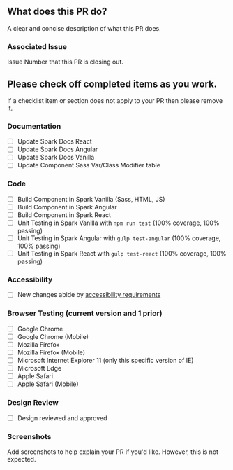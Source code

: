 ## What does this PR do?
A clear and concise description of what this PR does.

### Associated Issue 
Issue Number that this PR is closing out.

## Please check off completed items as you work.
If a checklist item or section does not apply to your PR
then please remove it.

### Documentation
 - [ ] Update Spark Docs React
 - [ ] Update Spark Docs Angular
 - [ ] Update Spark Docs Vanilla
 - [ ] Update Component Sass Var/Class Modifier table

### Code
 - [ ] Build Component in Spark Vanilla (Sass, HTML, JS)
 - [ ] Build Component in Spark Angular
 - [ ] Build Component in Spark React
 - [ ] Unit Testing in Spark Vanilla with `npm run test` (100% coverage, 100% passing)
 - [ ] Unit Testing in Spark Angular with `gulp test-angular` (100% coverage, 100% passing)
 - [ ] Unit Testing in Spark React with `gulp test-react` (100% coverage, 100% passing)

### Accessibility
- [ ] New changes abide by [accessibility requirements](https://sparkdesignsystem.com/docs/accessibility)

### Browser Testing (current version and 1 prior)
  - [ ] Google Chrome
  - [ ] Google Chrome (Mobile)
  - [ ] Mozilla Firefox
  - [ ] Mozilla Firefox (Mobile)
  - [ ] Microsoft Internet Explorer 11 (only this specific version of IE)
  - [ ] Microsoft Edge
  - [ ] Apple Safari
  - [ ] Apple Safari (Mobile)

### Design Review
 - [ ] Design reviewed and approved

### Screenshots
Add screenshots to help explain your PR if you'd like. However, this is not
expected.
